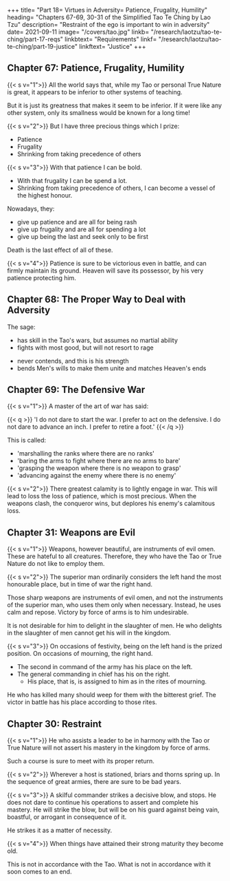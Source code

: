 +++
title= "Part 18= Virtues in Adversity= Patience, Frugality, Humility"
heading= "Chapters 67-69, 30-31 of the Simplified Tao Te Ching by Lao Tzu"
description= "Restraint of the ego is important to win in adversity"
date= 2021-09-11
image= "/covers/tao.jpg"
linkb= "/research/laotzu/tao-te-ching/part-17-reqs"
linkbtext= "Requirements"
linkf= "/research/laotzu/tao-te-ching/part-19-justice"
linkftext= "Justice"
+++

## Chapter 67: Patience, Frugality, Humility

{{< s v="1">}} All the world says that, while my Tao or personal True Nature is great, it appears to be inferior to other systems of teaching.

But it is just its greatness that makes it seem to be inferior. If it were like any other system, only its smallness would be known for a long time! <!--  for long would its smallness have been known! -->


{{< s v="2">}} But I have three precious things which I prize:
- <!-- Gentleness --> <!-- Intelligence --> Patience
- Frugality
- Shrinking from taking precedence of others


{{< s v="3">}} With that patience I can be bold.
- With that frugality I can be spend a lot.
- Shrinking from taking precedence of others, I can become a vessel of the highest honour. 

Nowadays, they:
- give up <!-- gentleness --> patience and are all for being rash
- give up frugality and are all for spending a lot 
- give up being the last and seek only to be first

Death is the last effect of all of these.


{{< s v="4">}} Patience is sure to be victorious even in battle, and can firmly maintain its ground. Heaven will save its possessor, by his very <!-- gentleness -->patience protecting him.



## Chapter 68: The Proper Way to Deal with Adversity

The sage:
- has skill in the Tao's wars, but assumes no martial ability
- fights with most good, but will not resort to rage
<!-- - defeats his foes, but will keep them apart -->
<!-- He whose hests men most fulfil Yet humbly plies his art. -->
- never contends, and this is his strength
- bends Men's wills to make them unite and matches Heaven's ends



## Chapter 69: The Defensive War


{{< s v="1">}} A master of the art of war has said:

{{< q >}}
'I do not dare to start the war. I prefer to act on the defensive. I do not dare to advance an inch. I prefer to retire a foot.' 
{{< /q >}}

This is called:
- 'marshalling the ranks where there are no ranks'
- 'baring the arms to fight where there are no arms to bare'
- 'grasping the weapon where there is no weapon to grasp'
- 'advancing against the enemy where there is no enemy'


{{< s v="2">}} There greatest calamity is to lightly engage in war. This will lead to loss the loss of patience, which is most precious. When the weapons clash, the conqueror wins, but deplores his enemy's calamitous loss.

<!--  cause the gentleness, which is so precious, to be lost. 

Thus, the conqueror it is that when opposing weapons are actually crossed, he who  the situation s.
 -->


## Chapter 31: Weapons are Evil

{{< s v="1">}} Weapons, however beautiful, are instruments of evil omen. These are hateful to all creatures. Therefore, they who have the Tao or True Nature do not like to employ them.


{{< s v="2">}} The superior man ordinarily considers the left hand the most honourable place, but in time of war the right hand. 

Those sharp weapons are instruments of evil omen, and not the instruments of the superior man, who uses them only when necessary. Instead, he uses calm and repose. Victory by force of arms is to him undesirable. 

It is not desirable for him to delight in the slaughter of men. He who delights in the slaughter of men cannot get his will in the kingdom.


{{< s v="3">}} On occasions of festivity, being on the left hand is the prized position. On occasions of mourning, the right hand.
- The second in command of the army has his place on the left.
- The general commanding in chief has his on the right.
  - His place, that is, is assigned to him as in the rites of mourning. 

He who has killed many should weep for them with the bitterest grief. The victor in battle has his place according to those rites.



## Chapter 30: Restraint

{{< s v="1">}} He who assists a leader to be in harmony with the Tao or True Nature will not assert his mastery in the kingdom by force of arms. 

Such a course is sure to meet with its proper return.


{{< s v="2">}} Wherever a host is stationed, briars and thorns spring up. In the sequence of great armies, there are sure to be bad years.


{{< s v="3">}} A skilful commander strikes a decisive blow, and stops. He does not dare to continue his operations to assert and complete his mastery. He will strike the blow, but will be on his guard against being vain, boastful, or arrogant in consequence of it. 

He strikes it as a matter of necessity<!-- ; he strikes it, but not from a wish for mastery -->.


{{< s v="4">}} When things have attained their strong maturity they become old. 

This is not in accordance with the Tao. What is not in accordance with it soon comes to an end.
